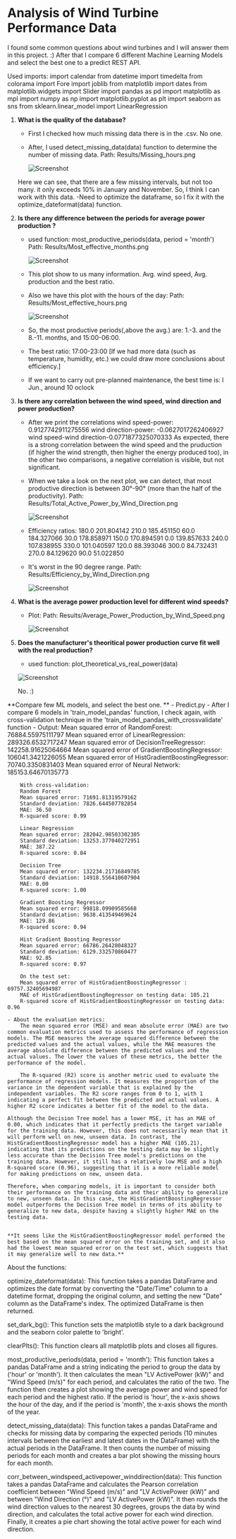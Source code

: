 # Analysis of Wind Turbine Performance Data

I found some common questions about wind turbines and I will answer them in this project. :)
After that I compare 6 different Machine Learning Models and select the best one to a predict REST API.

Used imports:
    import calendar
    from datetime import timedelta
    from colorama import Fore
    import joblib
    from matplotlib import dates
    from matplotlib.widgets import Slider
    import pandas as pd
    import matplotlib as mpl
    import numpy as np
    import matplotlib.pyplot as plt
    import seaborn as sns
    from sklearn.linear_model import LinearRegression

1. **What is the quality of the database?**
    - First I checked how much missing data there is in the .csv. No one.
    - After, I used detect_missing_data(data) function to determine the number of missing data.
        Path: Results/Missing_hours.png

        ![Screenshot](Results/Missing_hours.png)

    Here we can see, that there are a few missing intervals, but not too many. it only exceeds 10% in January and November. So, I think I can work with this data.
    -Need to optimize the dataframe, so I fix it with the optimize_dateformat(data) function.

2. **Is there any difference between the periods for average power production ?**
    - used function: most_productive_periods(data, period = 'month')
        Path: Results/Most_effective_months.png

        ![Screenshot](Results/Most_effective_months.png)

    - This plot show to us many information. Avg. wind speed, Avg. production and the best ratio. 
    - Also we have this plot with the hours of the day:
        Path: Results/Most_effective_hours.png

        ![Screenshot](Results/Most_effective_hours.png)

    - So, the most productive periods(,above the avg.) are: 1.-3. and the 8.-11. months, and 15:00-06:00.
    - The best ratio: 17:00-23:00 [If we had more data (such as temperature, humidity, etc.) we could draw more conclusions about efficiency.]
    - If we want to carry out pre-planned maintenance, the best time is: I Jun., around 10 oclock

3. **Is there any correlation between the wind speed, wind direction and power production?**
    - After we print the correlations
        wind speed-power: 0.9127742911275556
        wind direction-power: -0.0627017262406927
        wind speed-wind direction-0.0771877325070333
    As expected, there is a strong correlation between the wind speed and the pruduction (if higher the wind strength, then higher the energy produced too), in the other two comparisons, a negative correlation is visible, but not significant.
    - When we take a look on the next plot, we can detect, that most productive direction is between 30°-90° (more than the half of the productivity).
        Path: Results/Total_Active_Power_by_Wind_Direction.png

        ![Screenshot](Results/Total_Active_Power_by_Wind_Direction.png)

    - Efficiency ratios:
        180.0                       201.804142
        210.0                       185.451150
        60.0                        184.327066
        30.0                        178.858971
        150.0                       170.894591
        0.0                         139.857633
        240.0                       107.838955
        330.0                       101.040597
        120.0                        88.393046
        300.0                        84.732431
        270.0                        84.129620
        90.0                         51.022850

    - It's worst in the 90 degree range.
        Path: Results/Efficiency_by_Wind_Direction.png

        ![Screenshot](Results/Efficiency_by_Wind_Direction.png)

4. **What is the average power production level for different wind speeds?**
    - Plot:
        Path: Results/Average_Power_Production_by_Wind_Speed.png


        ![Screenshot](Results/Average_Power_Production_by_Wind_Speed.png)

5. **Does the manufacturer's theoritical power production curve fit well with the real production?**
    - used function: plot_theoretical_vs_real_power(data)

    ![Screenshot](Results/Theoretical_vs_real_power.png)

    No. :)


**Compare few ML models, and select the best one. **
    - Predict.py
    - After I compare 6 models in 'train_model_pandas' function, I check again, with cross-validation technique in the  'train_model_pandas_with_crossvalidate' function
    - Output:
        Mean squared error of RandomForest: 76884.55975111797
        Mean squared error of LinearRegression: 289326.6532717247
        Mean squared error of DecisionTreeRegressor: 142258.91625064664
        Mean squared error of GradientBoostingRegressor: 106041.3421226055
        Mean squared error of HistGradientBoostingRegressor: 70740.3350831403
        Mean squared error of Neural Network: 185153.64670135773

        With cross-validation:
        Random Forest
        Mean squared error: 71691.81319579162
        Standard deviation: 7826.644507782854
        MAE: 36.50
        R-squared score: 0.99

        Linear Regression
        Mean squared error: 282042.98503302305
        Standard deviation: 13253.377040272951
        MAE: 387.22
        R-squared score: 0.84

        Decision Tree
        Mean squared error: 132234.21716849785
        Standard deviation: 14918.556410607904
        MAE: 0.00
        R-squared score: 1.00

        Gradient Boosting Regressor
        Mean squared error: 99818.09909585668
        Standard deviation: 9638.413549469624
        MAE: 129.86
        R-squared score: 0.94

        Hist Gradient Boosting Regressor
        Mean squared error: 66786.26428048327
        Standard deviation: 6129.332570860477
        MAE: 92.85
        R-squared score: 0.97

        On the test set:
        Mean squared error of HistGradientBoostingRegressor : 69757.32405694987
        MAE of HistGradientBoostingRegressor on testing data: 105.21
        R-squared score of HistGradientBoostingRegressor on testing data: 0.96

    - About the evaluation metrics:
        The mean squared error (MSE) and mean absolute error (MAE) are two common evaluation metrics used to assess the performance of regression models. The MSE measures the average squared difference between the predicted values and the actual values, while the MAE measures the average absolute difference between the predicted values and the actual values. The lower the values of these metrics, the better the performance of the model.

        The R-squared (R2) score is another metric used to evaluate the performance of regression models. It measures the proportion of the variance in the dependent variable that is explained by the independent variables. The R2 score ranges from 0 to 1, with 1 indicating a perfect fit between the predicted and actual values. A higher R2 score indicates a better fit of the model to the data.

    Although the Decision Tree model has a lower MSE, it has an MAE of 0.00, which indicates that it perfectly predicts the target variable for the training data. However, this does not necessarily mean that it will perform well on new, unseen data. In contrast, the HistGradientBoostingRegressor model has a higher MAE (105.21), indicating that its predictions on the testing data may be slightly less accurate than the Decision Tree model's predictions on the training data. However, it still has a relatively low MSE and a high R-squared score (0.96), suggesting that it is a more reliable model for making predictions on new, unseen data.

    Therefore, when comparing models, it is important to consider both their performance on the training data and their ability to generalize to new, unseen data. In this case, the HistGradientBoostingRegressor model outperforms the Decision Tree model in terms of its ability to generalize to new data, despite having a slightly higher MAE on the testing data.


    **It seems like the HistGradientBoostingRegressor model performed the best based on the mean squared error on the training set, and it also had the lowest mean squared error on the test set, which suggests that it may generalize well to new data.**


About the functions:

optimize_dateformat(data): This function takes a pandas DataFrame and optimizes the date format by converting the "Date/Time" column to a datetime format, dropping the original column, and setting the new "Date" column as the DataFrame's index. The optimized DataFrame is then returned.

set_dark_bg(): This function sets the matplotlib style to a dark background and the seaborn color palette to 'bright'.

clearPlts(): This function clears all matplotlib plots and closes all figures.

most_productive_periods(data, period = 'month'): This function takes a pandas DataFrame and a string indicating the period to group the data by ('hour' or 'month'). It then calculates the mean "LV ActivePower (kW)" and "Wind Speed (m/s)" for each period, and calculates the ratio of the two. The function then creates a plot showing the average power and wind speed for each period and the highest ratio. If the period is 'hour', the x-axis shows the hour of the day, and if the period is 'month', the x-axis shows the month of the year.

detect_missing_data(data): This function takes a pandas DataFrame and checks for missing data by comparing the expected periods (10 minutes intervals between the earliest and latest dates in the DataFrame) with the actual periods in the DataFrame. It then counts the number of missing periods for each month and creates a bar plot showing the missing hours for each month.

corr_between_windspeed_activepower_winddirection(data): This function takes a pandas DataFrame and calculates the Pearson correlation coefficient between "Wind Speed (m/s)" and "LV ActivePower (kW)" and between "Wind Direction (°)" and "LV ActivePower (kW)". It then rounds the wind direction values to the nearest 30 degrees, groups the data by wind direction, and calculates the total active power for each wind direction. Finally, it creates a pie chart showing the total active power for each wind direction.